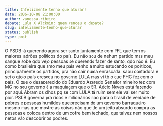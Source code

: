 ```yaml
---
title: Infelizmente tenho que aturar!
date: 2006-10-08 21:00:00
author: vanessa.ribeiro
debate: Lula X Alckmin: quem venceu o debate?
slug: infelizmente-tenho-que-aturar
status: publish 
type: post
---
```


O PSDB tá querendo agora ser santo juntamente com PFL que tem os maiores ladrões políticos do país. Eu não sou de nehum partido mas meu sangue sobe qdo vejo pessoas se querendo fazer de santo, qdo não é. Eu como brasileira que amo meu país venho a muito estudando os políticos, principalmente os partidos, pra não cair numa enrascada. saou contadora e sei o qto o país cresceu no governo LULA mas vi tb o que FHC fez com o país. O que o desaparecido do Eduardo Azeredo Senador mineiro fez com MG no seu governo é a maquiagem que o SR. Aécio Neves está fazendo por aqui. Abram os olhos pq se com LULA tá ruim sem ele vai ser muito pior. PSDB governa pra ricos e milionários nao para o brasil de verdade de pobres e pessoas humildes que precisam de um governo barraqueiro mesmo mas que mostre as coisas não que de um jeito absurdo compra as pessoas e coloca dentro de um cofre bem fechado, que talvez nem nossos netos vão descobrir os podres.   
